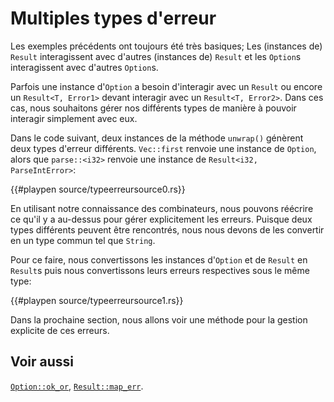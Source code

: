 # Multiples types d'erreur

Les exemples précédents ont toujours été très basiques; Les (instances de) `Result` interagissent avec d'autres (instances de) `Result` et les `Option`s interagissent avec d'autres `Option`s.

Parfois une instance d'`Option` a besoin d'interagir avec un `Result` ou encore un `Result<T, Error1>` devant interagir avec un `Result<T, Error2>`. Dans ces cas, nous souhaitons gérer nos différents types de manière à pouvoir interagir simplement avec eux.

Dans le code suivant, deux instances de la méthode `unwrap()` génèrent deux types d'erreur différents. `Vec::first` renvoie une instance de `Option`, alors que `parse::<i32>` renvoie une instance de `Result<i32, ParseIntError>`:

{{#playpen source/typeerreursource0.rs}}

En utilisant notre connaissance des combinateurs, nous pouvons réécrire ce qu'il y a au-dessus pour gérer explicitement les erreurs. Puisque deux types différents peuvent être rencontrés, nous nous devons de les convertir en un type commun tel que `String`.

Pour ce faire, nous convertissons les instances d'`Option` et de `Result` en `Result`s puis nous convertissons leurs erreurs respectives sous le même type:

{{#playpen source/typeerreursource1.rs}}

Dans la prochaine section, nous allons voir une méthode pour la gestion explicite de ces erreurs.

## Voir aussi

[`Option::ok_or`](https://doc.rust-lang.org/std/option/enum.Option.html#method.ok_or), 
[`Result::map_err`](https://doc.rust-lang.org/std/result/enum.Result.html#method.map_err).
